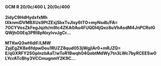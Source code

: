 #### GCM R 20/0c/400 L 20/0c/400
**2idyC9HdHydxfxMh**<br/>**IXknmiDVMBXUs9PtZExjSbxTvJlsy6tTO+myNsdb/FA=**<br/>**7OCYVosZkFegJqzh/m9Ic4ZKA0Au4FUQDl4jQez8uVhAsdM4JnPCRoIGQWjhG0Eq3PRI8pNxylvvJgCr...**<br/><br/>
**MTKwQ3wHIdiF/LMW**<br/>**ZpjEgZKBe6fdpwDou1RUZZ8qud053jWgjIAr0+mRJZQ=**<br/>**E/qGXRFY2SGplnzbAaT/wToR1Bwqh04QebtMdWy7tn3LWc7byRCEESw0LYcrATcBhy3VCCmugnmY2K9C...**